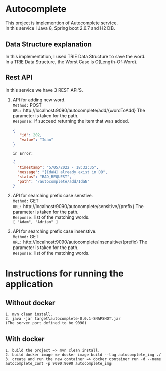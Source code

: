 # Autocomplete
This project is implemention of Autocomplete service.</br>
In this service I Java 8, Spring boot 2.6.7 and H2 DB.

## Data Structure explanation
 In this implementation, I used TRIE Data Structure to save the word.</br>
 In a TRIE Data Structure, the Worst Case is O(Length-Of-Word).

## Rest API
In this service we have 3 REST API'S.</br>
 1. API for adding new word.</br>
      `Method:` POST</br>
      `URL:` http://localhost:9090/autocomplete/add/{wordToAdd} The parameter is taken for the path.</br>
      `Response:`  if succeed returning the item that was added.</br>
       ```json
       {
          "id": 202,
          "value": "Idan"
       }
       ```
      `in Error:`
      
      ```json
      {
        "timestamp": "5/05/2022 - 18:32:35",
        "message": "[IdaN] already exist in DB",
        "status": "BAD_REQUEST",
        "path": "/autocomplete/add/IdaN"
      }
      ```
2. API for searching prefix case senstive.</br>
      `Method:` GET</br>
      `URL:` http://localhost:9090/autocomplete/sensitive/{prefix} The parameter is taken for the path.</br>
      `Response:` list of the matching words.</br>
       `
       [
         "Adam",
         "Adrian"
       ]
       `  
3. API for searching prefix case insenstive.</br>
      `Method:` GET</br>
      `URL:` http://localhost:9090/autocomplete/insensitive/{prefix} The parameter is taken for the path.</br>
      `Response:`  list of the matching words.</br>
      
   
# Instructions for running the application
## Without docker
    1. mvn clean install.
    2. java -jar target\autocomplete-0.0.1-SNAPSHOT.jar 
    (The server port defined to be 9090)
## With docker
    1. build the project => mvn clean install.
    2. build docker image => docker image build --tag autocomplete_img ./
    3. create and run the new container => docker container run -d --name autocomplete_cont -p 9090:9090 autocomplete_img